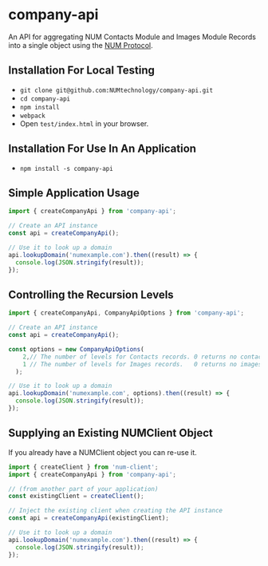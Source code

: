 # company-api

An API for aggregating NUM Contacts Module and Images Module Records into a single object using the [NUM Protocol](https://www.numprotocol.com/).

## Installation For Local Testing

- `git clone git@github.com:NUMtechnology/company-api.git`
- `cd company-api`
- `npm install`
- `webpack`
- Open `test/index.html` in your browser.

## Installation For Use In An Application

- `npm install -s company-api`

## Simple Application Usage

```typescript
import { createCompanyApi } from 'company-api';

// Create an API instance
const api = createCompanyApi();

// Use it to look up a domain
api.lookupDomain('numexample.com').then((result) => {
  console.log(JSON.stringify(result));
});
```

## Controlling the Recursion Levels

```typescript
import { createCompanyApi, CompanyApiOptions } from 'company-api';

// Create an API instance
const api = createCompanyApi();

const options = new CompanyApiOptions(
    2,// The number of levels for Contacts records. 0 returns no contacts data.
    1 // The number of levels for Images records.   0 returns no images data.
  );

// Use it to look up a domain
api.lookupDomain('numexample.com', options).then((result) => {
  console.log(JSON.stringify(result));
});
```

## Supplying an Existing NUMClient Object

If you already have a NUMClient object you can re-use it.
```typescript
import { createClient } from 'num-client';
import { createCompanyApi } from 'company-api';

// (from another part of your application)
const existingClient = createClient();

// Inject the existing client when creating the API instance
const api = createCompanyApi(existingClient);

// Use it to look up a domain
api.lookupDomain('numexample.com').then((result) => {
  console.log(JSON.stringify(result));
});
```
